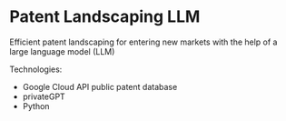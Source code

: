 # Patent Landscaping LLM
Efficient patent landscaping for entering new markets with the help of a large language model (LLM)

Technologies:
- Google Cloud API public patent database
- privateGPT
- Python
